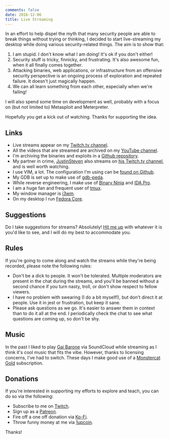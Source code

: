```yaml
---
comments: false
date: 2016-12-06
title: Live Streaming
---
```


In an effort to help dispel the myth that many security people are able to break things without trying or thinking, I decided to start live-streaming my desktop while doing various security-related things. The aim is to show that:

1. I am stupid. I don't know what I am doing! It's ok if you don't either!
1. Security stuff is tricky, finnicky, and frustrating. It's also awesome fun, when it all finally comes together.
1. Attacking binaries, web applications, or infrastructure from an offensive security perspective is an ongoing process of exploration and repeated failure. It doesn't just magically happen.
1. We can all learn something from each other, especially when we're failing!

I will also spend some time on development as well, probably with a focus on (but not limited to) Metasploit and Meterpreter.

Hopefully you get a kick out of watching. Thanks for supporting the idea.

## Links

* Live streams appear on my [Twitch.tv channel](https://www.twitch.tv/ojreeves).
* All the videos that are streamed are archived on my [YouTube channel](https://youtube.com/c/OJReeves).
* I'm archiving the binaries and exploits in a [Github repository](https://github.com/OJ/streams).
* My partner in crime, [JustinSteven](https://twitter.com/justinsteven) also streams on [his Twitch.tv channel](https://www.twitch.tv/justinsteven), and is well worth watching.
* I use VIM, a lot. The configuration I'm using can be [found on Github](https://github.com/OJ/vim-config-linux).
* My GDB is set up to make use of [gdb-peda](https://github.com/longld/peda).
* While reverse engineering, I make use of [Binary Ninja](https://binary.ninja/) and [IDA Pro](https://www.hex-rays.com/products/ida/).
* I am a huge fan and frequent user of [tmux](https://tmux.github.io/).
* My window manager is [i3wm](http://i3wm.org).
* On my desktop I run [Fedora Core](https://getfedora.org/).

## Suggestions

Do I take suggestions for streams? Absolutely! [Hit me up](/contact/) with whatever it is you'd like to see, and I will do my best to accommodate you.

## Rules

If you're going to come along and watch the streams while they're being recorded, please note the following rules:

* Don't be a dick to people. It won't be tolerated. Multiple moderators are present in the chat during the streams, and you'll be banned without a second chance if you turn nasty, troll, or don't show respect to fellow viewers.
* I have no problem with swearing (I do a bit myself!), but don't direct it at people. Use it in jest or frustration, but keep it sane.
* Please ask questions as we go. It's easier to answer them in context than to do it all at the end. I periodically check the chat to see what questions are coming up, so don't be shy.

## Music

In the past I liked to play [Gai Barone](https://soundcloud.com/gai-barone) via SoundCloud while streaming as I think it's cool music that fits the vibe. However, thanks to licensing concerns, I've had to switch. These days I make good use of a [Monstercat Gold](https://www.monstercat.com/gold) subscription.

## Donations

If you're interested in supporting my efforts to explore and teach, you can do so via the following:

* Subscribe to me on [Twitch](https://twitch.tv/OJReeves).
* Sign up as a [Patreon](https://www.patreon.com/OJReeves).
* Fire off a one off donation via [Ko-Fi](https://ko-fi.com/ojreeves).
* Throw funny money at me via [1upcoin](https://1upcoin.com/donate/ojreeves).

Thanks!
